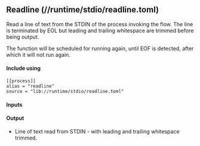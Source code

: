 ## Readline (//runtime/stdio/readline.toml)
Read a line of text from the STDIN of the process invoking the flow. The line is terminated by EOL
but leading and trailing whitespace are trimmed before being output.

The function will be scheduled for running again, until EOF is detected, after which it will not run
again.

#### Include using
```
[[process]]
alias = "readline"
source = "lib://runtime/stdio/readline.toml"
```

#### Inputs

#### Output
* Line of text read from STDIN - with leading and trailing whitespace trimmed.